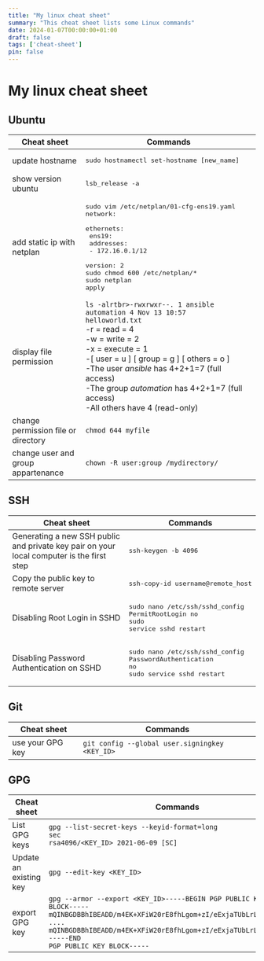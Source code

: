 ```yaml
---
title: "My linux cheat sheet"
summary: "This cheat sheet lists some Linux commands"
date: 2024-01-07T00:00:00+01:00
draft: false
tags: ['cheat-sheet']
pin: false
---
```


# My linux cheat sheet

## Ubuntu

| Cheat sheet | Commands  |
| ------ | --------- |
| update hostname                     | <pre>sudo hostnamectl set-hostname [new_name]</pre> |
| show version ubuntu                 | <pre>lsb_release -a</pre> |
| add static ip with netplan          | <pre>sudo vim /etc/netplan/01-cfg-ens19.yaml<br/>network:<br/>    ethernets:<br/>    ens19:<br/>        addresses:<br/>        - 172.16.0.1/12<br/>    version: 2<br/>sudo chmod 600 /etc/netplan/*<br/>sudo netplan apply</pre> |
| display file permission | <code>ls -alrtbr>-rwxrwxr--. 1 ansible automation 4 Nov 13 10:57 helloworld.txt</code><br>-r = read = 4<br>-w = write = 2<br>-x = execute = 1<br>-[ user = u ] [ group = g ] [ others = o ]<br>-The user *ansible* has 4+2+1=7 (full access)<br>-The group *automation* has 4+2+1=7 (full access)<br>-All others have 4  (read-only) |
| change permission file or directory | <code>chmod 644 myfile</code> |
| change user and group appartenance | <code>chown -R user:group /mydirectory/</code> |

## SSH

| Cheat sheet | Commands  |
| ------ | --------- |
| Generating a new SSH public and private key pair on your local computer is the first step | <pre>ssh-keygen -b 4096</pre> |
| Copy the public key to remote server | <pre>ssh-copy-id username@remote_host</pre> |
| Disabling Root Login in SSHD | <pre>sudo nano /etc/ssh/sshd_config<br>PermitRootLogin no<br>sudo service sshd restart</pre> |
| Disabling Password Authentication on SSHD | <pre>sudo nano /etc/ssh/sshd_config<br>PasswordAuthentication no<br>sudo service sshd restart</pre> |

## Git

| Cheat sheet | Commands  |
| ------ | --------- |
| use your GPG key | <code>git config --global user.signingkey <KEY_ID></code> |

## GPG

| Cheat sheet | Commands  |
| ------ | --------- |
| List GPG keys | <code>gpg --list-secret-keys --keyid-format=long<br>sec   rsa4096/<KEY_ID> 2021-06-09 [SC]</code> |
| Update an existing key | <code>gpg --edit-key <KEY_ID></code> |
| export GPG key | <code>gpg --armor --export <KEY_ID>-----BEGIN PGP PUBLIC KEY BLOCK-----<br>mQINBGDBBhIBEADD/m4EK+XFiW20rE8fhLgom+zI/eExjaTUbLrLPj2q6SxxX2rg<br>....<br>mQINBGDBBhIBEADD/m4EK+XFiW20rE8fhLgom+zI/eExjaTUbLrLPj2q6SxxX2rg<br>-----END PGP PUBLIC KEY BLOCK-----</code> |
